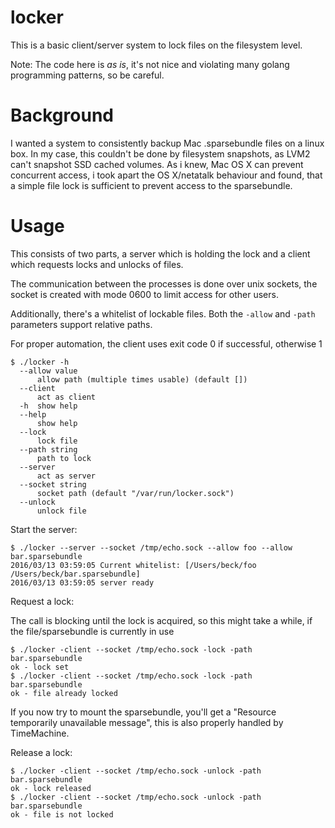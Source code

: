 # locker

This is a basic client/server system to lock files on the filesystem level.

Note: The code here is _as is_, it's not nice and violating many golang programming patterns, so be careful.

# Background

I wanted a system to consistently backup Mac .sparsebundle files on a linux box.
In my case, this couldn't be done by filesystem snapshots, as LVM2 can't snapshot SSD cached volumes.
As i knew, Mac OS X can prevent concurrent access, i took apart the OS X/netatalk behaviour and found, that a simple file lock is sufficient to prevent access to the sparsebundle.

# Usage

This consists of two parts, a server which is holding the lock and a client which requests locks and unlocks of files.

The communication between the processes is done over unix sockets, the socket is created with mode 0600 to limit access for other users.

Additionally, there's a whitelist of lockable files. Both the `-allow` and `-path` parameters support relative paths.

For proper automation, the client uses exit code 0 if successful, otherwise 1

    $ ./locker -h
      --allow value
          allow path (multiple times usable) (default [])
      --client
          act as client
      -h  show help
      --help
          show help
      --lock
          lock file
      --path string
          path to lock
      --server
          act as server
      --socket string
          socket path (default "/var/run/locker.sock")
      --unlock
          unlock file

Start the server:

    $ ./locker --server --socket /tmp/echo.sock --allow foo --allow bar.sparsebundle
    2016/03/13 03:59:05 Current whitelist: [/Users/beck/foo /Users/beck/bar.sparsebundle]
    2016/03/13 03:59:05 server ready

Request a lock:

The call is blocking until the lock is acquired, so this might take a while, if the file/sparsebundle is currently in use

    $ ./locker -client --socket /tmp/echo.sock -lock -path bar.sparsebundle
    ok - lock set
    $ ./locker -client --socket /tmp/echo.sock -lock -path bar.sparsebundle
    ok - file already locked

If you now try to mount the sparsebundle, you'll get a "Resource temporarily unavailable message", this is also properly handled by TimeMachine.

Release a lock:

    $ ./locker -client --socket /tmp/echo.sock -unlock -path bar.sparsebundle
    ok - lock released
    $ ./locker -client --socket /tmp/echo.sock -unlock -path bar.sparsebundle
    ok - file is not locked
